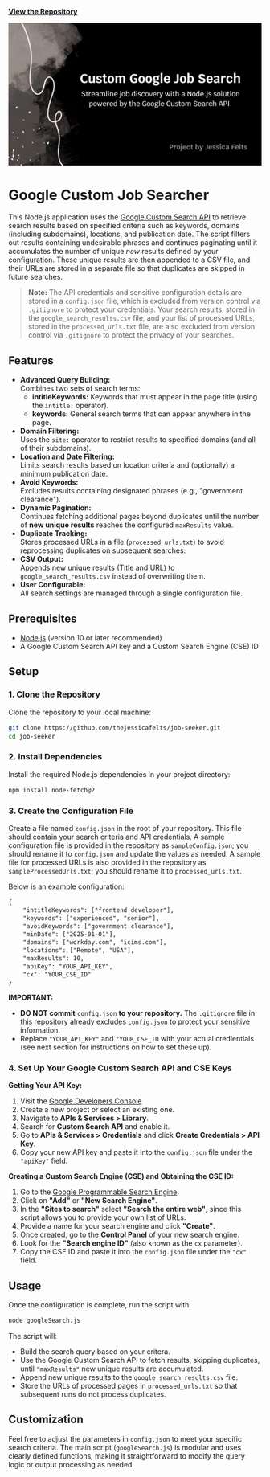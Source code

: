 **[View the Repository](https://www.github.com/thejessicafelts/job-seeker.git)**

![image](cover.png)

# Google Custom Job Searcher

This Node.js application uses the [Google Custom Search API](https://developers.google.com/custom-search/v1/overview) to retrieve search results based on specified criteria such as keywords, domains (including subdomains), locations, and publication date. The script filters out results containing undesirable phrases and continues paginating until it accumulates the number of unique *new* results defined by your configuration. These unique results are then appended to a CSV file, and their URLs are stored in a separate file so that duplicates are skipped in future searches.

> **Note:** The API credentials and sensitive configuration details are stored in a `config.json` file, which is excluded from version control via `.gitignore` to protect your credentials. Your search results, stored in the `google_search_results.csv` file, and your list of processed URLs, stored in the `processed_urls.txt` file, are also excluded from version control via `.gitignore` to protect the privacy of your searches.

## Features

- **Advanced Query Building:**  
  Combines two sets of search terms:
  - **intitleKeywords:** Keywords that must appear in the page title (using the `intitle:` operator).
  - **keywords:** General search terms that can appear anywhere in the page.
- **Domain Filtering:**  
  Uses the `site:` operator to restrict results to specified domains (and all of their subdomains).
- **Location and Date Filtering:**  
  Limits search results based on location criteria and (optionally) a minimum publication date.
- **Avoid Keywords:**  
  Excludes results containing designated phrases (e.g., "government clearance").
- **Dynamic Pagination:**  
  Continues fetching additional pages beyond duplicates until the number of **new unique results** reaches the configured `maxResults` value.
- **Duplicate Tracking:**  
  Stores processed URLs in a file (`processed_urls.txt`) to avoid reprocessing duplicates on subsequent searches.
- **CSV Output:**  
  Appends new unique results (Title and URL) to `google_search_results.csv` instead of overwriting them.
- **User Configurable:**  
  All search settings are managed through a single configuration file.

## Prerequisites

- [Node.js](https://nodejs.org) (version 10 or later recommended)
- A Google Custom Search API key and a Custom Search Engine (CSE) ID

## Setup

### 1. Clone the Repository

Clone the repository to your local machine:

```bash
git clone https://github.com/thejessicafelts/job-seeker.git
cd job-seeker
```

### 2. Install Dependencies

Install the required Node.js dependencies in your project directory:

```bash
npm install node-fetch@2
```

### 3. Create the Configuration File

Create a file named `config.json` in the root of your repository. This file should contain your search criteria and API credentials. A sample configuration file is provided in the repository as `sampleConfig.json`; you should rename it to `config.json` and update the values as needed. A sample file for processed URLs is also provided in the repository as `sampleProcessedUrls.txt`; you should rename it to `processed_urls.txt`.

Below is an example configuration:

```
{
    "intitleKeywords": ["frontend developer"],
    "keywords": ["experienced", "senior"],
    "avoidKeywords": ["government clearance"],
    "minDate": ["2025-01-01"],
    "domains": ["workday.com", "icims.com"],
    "locations": ["Remote", "USA"],
    "maxResults": 10,
    "apiKey": "YOUR_API_KEY",
    "cx": "YOUR_CSE_ID"
}
```

**IMPORTANT:**
- **DO NOT commit** `config.json` **to your repository.** The `.gitignore` file in this repository already excludes `config.json` to protect your sensitive information.
- Replace `"YOUR_API_KEY"` and `"YOUR_CSE_ID` with your actual credientials (see next section for instructions on how to set these up).

### 4. Set Up Your Google Custom Search API and CSE Keys
 
**Getting Your API Key:**

1. Visit the [Google Developers Console](https://console.developers.google.com/)
2. Create a new project or select an existing one.
3. Navigate to **APIs & Services > Library**.
4. Search for **Custom Search API** and enable it.
5. Go to **APIs & Services > Credentials** and click **Create Credentials > API Key**.
6. Copy your new API key and paste it into the `config.json` file under the `"apiKey"` field.

**Creating a Custom Search Engine (CSE) and Obtaining the CSE ID:**

1. Go to the [Google Programmable Search Engine](https://programmablesearchengine.google.com/controlpanel/all).
2. Click on **"Add"** or **"New Search Engine"**.
3. In the **"Sites to search"** select **"Search the entire web"**, since this script allows you to provide your own list of URLs.
4. Provide a name for your search engine and click **"Create"**.
5. Once created, go to the **Control Panel** of your new search engine.
6. Look for the **"Search engine ID"** (also known as the `cx` parameter).
7. Copy the CSE ID and paste it into the `config.json` file under the `"cx"` field.

## Usage

Once the configuration is complete, run the script with:
```bash
node googleSearch.js
```

The script will:

- Build the search query based on your critera.
- Use the Google Custom Search API to fetch results, skipping duplicates, until `"maxResults"` new unique results are accumulated.
- Append new unique results to the `google_search_results.csv` file.
- Store the URLs of processed pages in `processed_urls.txt` so that subsequent runs do not process duplicates.

## Customization

Feel free to adjust the parameters in `config.json` to meet your specific search criteria. The main script (`googleSearch.js`) is modular and uses clearly defined functions, making it straightforward to modify the query logic or output processing as needed.